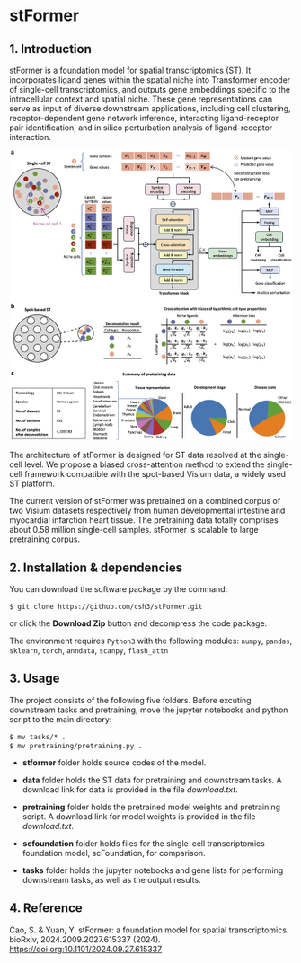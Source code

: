 # stFormer

## 1. Introduction
stFormer is a foundation model for spatial transcriptomics (ST). It incorporates ligand genes within the spatial niche into Transformer encoder of single-cell transcriptomics, and outputs gene embeddings specific to the intracellular context and spatial niche. These gene representations can serve as input of diverse downstream applications, including cell clustering, receptor-dependent gene network inference, interacting ligand-receptor pair identification, and in silico perturbation analysis of ligand-receptor interaction.

![stFormer Architecture](https://github.com/csh3/stFormer/blob/main/schematic_overview.png)

The architecture of stFormer is designed for ST data resolved at the single-cell level. We propose a biased cross-attention method to extend the single-cell framework compatible with the spot-based Visium data, a widely used ST platform. 

The current version of stFormer was pretrained on a combined corpus of two Visium datasets respectively from human developmental intestine and myocardial infarction heart tissue. The pretraining data totally comprises about 0.58 million single-cell samples. stFormer is scalable to large pretraining corpus. 

## 2. Installation & dependencies
You can download the software package by the command:

```
$ git clone https://github.com/csh3/stFormer.git
```

or click the **Download Zip** button and decompress the code package.

The environment requires `Python3` with the following modules: 
`numpy`, `pandas`, `sklearn`, `torch`, `anndata`, `scanpy`, `flash_attn`

## 3. Usage
The project consists of the following five folders. Before excuting downstream tasks and pretraining, move the jupyter notebooks and python script to the main directory:

```
$ mv tasks/* .
$ mv pretraining/pretraining.py .
```

* **stformer** folder holds source codes of the model.

* **data** folder holds the ST data for pretraining and downstream tasks. A download link for data is provided in the file *download.txt*.

* **pretraining** folder holds the pretrained model weights and pretraining script. A download link for model weights is provided in the file *download.txt*.

* **scfoundation** folder holds files for the single-cell transcriptomics foundation model, scFoundation, for comparison.

* **tasks** folder holds the jupyter notebooks and gene lists for performing downstream tasks, as well as the output results. 

## 4. Reference
Cao, S. & Yuan, Y. stFormer: a foundation model for spatial transcriptomics. bioRxiv, 2024.2009.2027.615337 (2024). https://doi.org:10.1101/2024.09.27.615337



